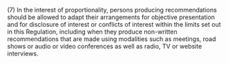 (7) In the interest of proportionality, persons producing recommendations should be allowed to adapt their arrangements for objective presentation and for disclosure of interest or conflicts of interest within the limits set out in this Regulation, including when they produce non-written recommendations that are made using modalities such as meetings, road shows or audio or video conferences as well as radio, TV or website interviews.